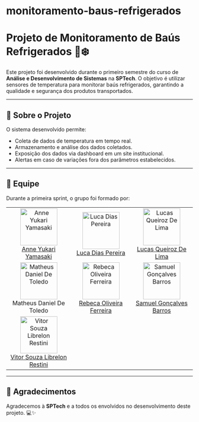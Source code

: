 # monitoramento-baus-refrigerados
# Projeto de Monitoramento de Baús Refrigerados 🚚❄️

Este projeto foi desenvolvido durante o primeiro semestre do curso de **Análise e Desenvolvimento de Sistemas** na **SPTech**. O objetivo é utilizar sensores de temperatura para monitorar baús refrigerados, garantindo a qualidade e segurança dos produtos transportados.

---

## 🚀 Sobre o Projeto

O sistema desenvolvido permite:
- Coleta de dados de temperatura em tempo real.
- Armazenamento e análise dos dados coletados.
- Exposição dos dados via dashboard em um site institucional.
- Alertas em caso de variações fora dos parâmetros estabelecidos.

---

## 👥 Equipe

Durante a primeira sprint, o grupo foi formado por:

<table>
  <tr>
    <td align="center">
      <img src="https://i.ibb.co/CK0Kn6XL/imagem-2025-03-08-214017081.png" alt="Anne Yukari Yamasaki" width="100" height="100"><br>
      <a href="https://github.com/F-Shouter">Anne Yukari Yamasaki</a>
    </td>
    <td align="center">
      <img src="https://i.ibb.co/nNy5pfWr/imagem-2025-03-08-220645898.png" alt="Luca Dias Pereira" width="100" height="100"><br>
      <a href="https://github.com/twitterpontocom">Luca Dias Pereira</a>
    </td>
    <td align="center">
      <img src="https://i.ibb.co/m5jntL3j/imagem-2025-03-08-213704937.png" alt="Lucas Queiroz De Lima" width="100" height="100"><br>
      <a href="https://github.com/LucasQlima">Lucas Queiroz De Lima</a>
    </td>
  </tr>
  <tr>
    <td align="center">
      <img src="https://i.ibb.co/ZZZXjHn/imagem-2025-03-08-220531284.png" alt="Matheus Daniel De Toledo" width="100" height="100"><br>
      Matheus Daniel De Toledo
    </td>
    <td align="center">
      <img src="https://i.ibb.co/6RCnzNzH/imagem-2025-03-08-213919471.png" alt="Rebeca Oliveira Ferreira" width="100" height="100"><br>
      <a href="https://github.com/RebecaOlive">Rebeca Oliveira Ferreira</a>
    </td>
    <td align="center">
      <img src="https://via.placeholder.com/100" alt="Samuel Gonçalves Barros" width="100" height="100"><br>
      <a href="https://github.com/aizenBleach">Samuel Gonçalves Barros</a>
    </td>
  </tr>
  <tr>
    <td align="center">
      <img src="https://i.ibb.co/TMCFj6Pn/imagem-2025-03-08-213417487.png" alt="Vitor Souza Librelon Restini" width="100" height="100"><br>
      <a href="https://github.com/VitorRestini">Vitor Souza Librelon Restini</a>
    </td>
  </tr>
</table>

---

## 🙌 Agradecimentos

Agradecemos à **SPTech** e a todos os envolvidos no desenvolvimento deste projeto. 💻✨
